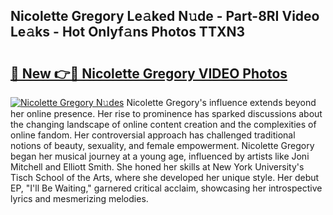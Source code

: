## Nicolette Gregory Le𝚊ked N𝚞de - Part-8RI Video Le𝚊ks - Hot Onlyf𝚊ns Photos TTXN3

# <h2><a href="http://ab45112.deff.icu/?id=Nicolette+Gregory">🔗 New 👉🔴 Nicolette Gregory VIDEO Photos</a></h2>

[![Nicolette Gregory N𝚞des](https://i.imgur.com/rIISA9y.gif)](http://ab45112.deff.icu/?id=Nicolette+Gregory)
Nicolette Gregory's influence extends beyond her online presence. Her rise to prominence has sparked discussions about the changing landscape of online content creation and the complexities of online fandom. Her controversial approach has challenged traditional notions of beauty, sexuality, and female empowerment. Nicolette Gregory began her musical journey at a young age, influenced by artists like Joni Mitchell and Elliott Smith. She honed her skills at New York University's Tisch School of the Arts, where she developed her unique style. Her debut EP, "I'll Be Waiting," garnered critical acclaim, showcasing her introspective lyrics and mesmerizing melodies.
